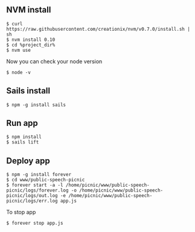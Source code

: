NVM install
------------

```
$ curl https://raw.githubusercontent.com/creationix/nvm/v0.7.0/install.sh | sh
$ nvm install 0.10
$ cd %project_dir%
$ nvm use
```
Now you can check your node version
```
$ node -v
```

Sails install
-------------
```
$ npm -g install sails
```

Run app
-------
```
$ npm install
$ sails lift
```

Deploy app
----------

```
$ npm -g install forever
$ cd www/public-speech-picnic
$ forever start -a -l /home/picnic/www/public-speech-picnic/logs/forever.log -o /home/picnic/www/public-speech-picnic/logs/out.log -e /home/picnic/www/public-speech-picnic/logs/err.log app.js
```

To stop app
```
$ forever stop app.js
```


